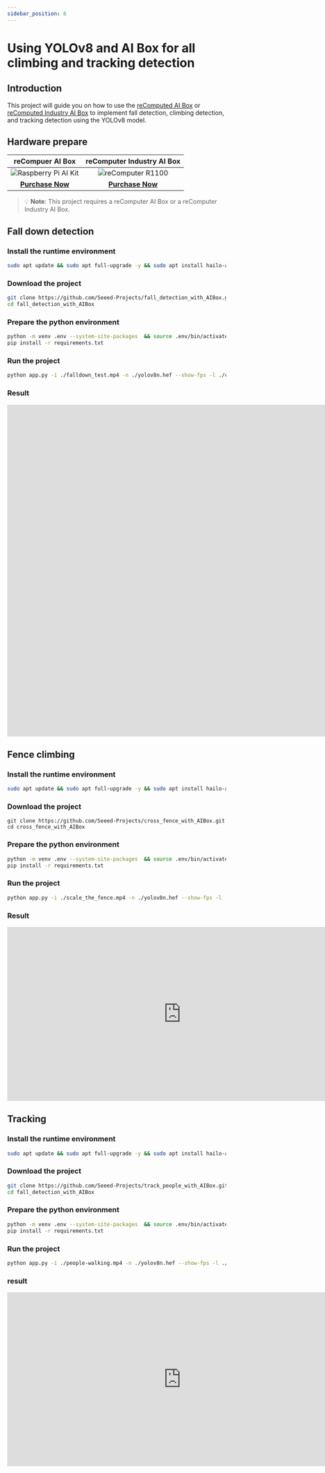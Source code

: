 ```yaml
---
sidebar_position: 6
---
```



# Using YOLOv8 and AI Box for all climbing and tracking detection


## Introduction

This project will guide you on how to use the [reComputed AI Box](https://www.seeedstudio.com/reComputer-AI-R2140-12-p-6431.html) or [reComputed Industry AI Box](https://www.seeedstudio.com/reComputer-AI-Industrial-R2145-12-p-6486.html) to implement fall detection, climbing detection, and tracking detection using the YOLOv8 model.


## Hardware prepare

|                                               reCompuer AI Box                                              |                                               reComputer Industry AI Box                                               |
| :----------------------------------------------------------------------------------------------------------------: | :-----------------------------------------------------------------------------------------------------------: |
| ![Raspberry Pi AI Kit](https://media-cdn.seeedstudio.com/media/catalog/product/cache/bb49d3ec4ee05b6f018e93f896b8a25d/i/m/image114993560.jpeg) | ![reComputer R1100](https://media-cdn.seeedstudio.com/media/catalog/product/cache/bb49d3ec4ee05b6f018e93f896b8a25d/2/-/2-114993595-recomputer-ai-industrial-r2135-12.jpg) |
| [**Purchase Now**](https://www.seeedstudio.com/reComputer-AI-R2130-12-p-6368.html?utm_source=PiAICourse&utm_medium=github&utm_campaign=Course) | [**Purchase Now**](https://www.seeedstudio.com/reComputer-AI-Industrial-R2135-12-p-6432.html?utm_source=PiAICourse&utm_medium=github&utm_campaign=Course) |

> 💡 **Note**: This project requires a reComputer AI Box or a reComputer Industry AI Box.


##  Fall down detection

### Install the runtime environment

```bash
sudo apt update && sudo apt full-upgrade -y && sudo apt install hailo-all
```

### Download the project

```bash
git clone https://github.com/Seeed-Projects/fall_detection_with_AIBox.git
cd fall_detection_with_AIBox
```

### Prepare the python environment

```bash
python -m venv .env --system-site-packages  && source .env/bin/activate
pip install -r requirements.txt
```

### Run the project
```bash
python app.py -i ./falldown_test.mp4 -n ./yolov8n.hef --show-fps -l ./common/coco.txt
```

### Result

<iframe width="1905" height="763" src="https://www.youtube.com/embed/H0NaAevLo2k" title="How the Seeed Raspberry Pi AI Box Helps in Abnormal Event Detection" frameborder="0" allow="accelerometer; autoplay; clipboard-write; encrypted-media; gyroscope; picture-in-picture; web-share" referrerpolicy="strict-origin-when-cross-origin" allowfullscreen></iframe>

## Fence climbing

### Install the runtime environment

```bash
sudo apt update && sudo apt full-upgrade -y && sudo apt install hailo-all
```

### Download the project

```
git clone https://github.com/Seeed-Projects/cross_fence_with_AIBox.git
cd cross_fence_with_AIBox
```

### Prepare the python environment

```bash
python -m venv .env --system-site-packages  && source .env/bin/activate
pip install -r requirements.txt
```

### Run the project

```bash
python app.py -i ./scale_the_fence.mp4 -n ./yolov8n.hef --show-fps -l ./common/coco.txt 
```

### Result

<iframe width="800" height="400" src="https://www.youtube.com/embed/_-89czNbZ_M?list=PLpH_4mf13-A3Wm6hJp7JeT4DD9NXXUAca" title="Seeed Raspberry Pi AI Box Helps in Abnormal Event Detection: Fence Climbing" frameborder="0" allow="accelerometer; autoplay; clipboard-write; encrypted-media; gyroscope; picture-in-picture; web-share" referrerpolicy="strict-origin-when-cross-origin" allowfullscreen></iframe>

## Tracking 

### Install the runtime environment

```bash
sudo apt update && sudo apt full-upgrade -y && sudo apt install hailo-all
```

### Download the project

```bash
git clone https://github.com/Seeed-Projects/track_people_with_AIBox.git
cd fall_detection_with_AIBox
```

### Prepare the python environment

```bash
python -m venv .env --system-site-packages  && source .env/bin/activate
pip install -r requirements.txt
```

### Run the project

```bash
python app.py -i ./people-walking.mp4 -n ./yolov8n.hef --show-fps -l ./common/coco.txt --track
```

### result 

<iframe width="800" height="400" src="https://www.youtube.com/embed/xoeMcaG_FxE?list=PLpH_4mf13-A3Wm6hJp7JeT4DD9NXXUAca" title="reComputer Object Detection and Tracking: The Role of YOLOv8 in Shaping Results" frameborder="0" allow="accelerometer; autoplay; clipboard-write; encrypted-media; gyroscope; picture-in-picture; web-share" referrerpolicy="strict-origin-when-cross-origin" allowfullscreen></iframe>
